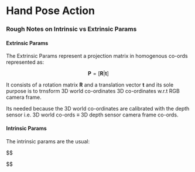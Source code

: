 # Hand Pose Action


### Rough Notes on Intrinsic vs Extrinsic Params

#### Extrinsic Params
The Extrinsic Params represent a projection matrix in homogenous co-ords represented as:

$$
\bm{P} = [\bm{R} | \bm{t}]
$$

It consists of a rotation matrix $\bm{R}$ and a translation vector $\bm{t}$ and its sole purpose is to trnsform 3D world co-ordinates 3D co-ordinates w.r.t RGB camera frame.

Its needed because the 3D world co-ordinates are calibrated with the depth sensor i.e. 3D world co-ords $\equiv$ 3D depth sensor camera frame co-ords.

#### Intrinsic Params
The intrinsic params are the usual:

$$

$$